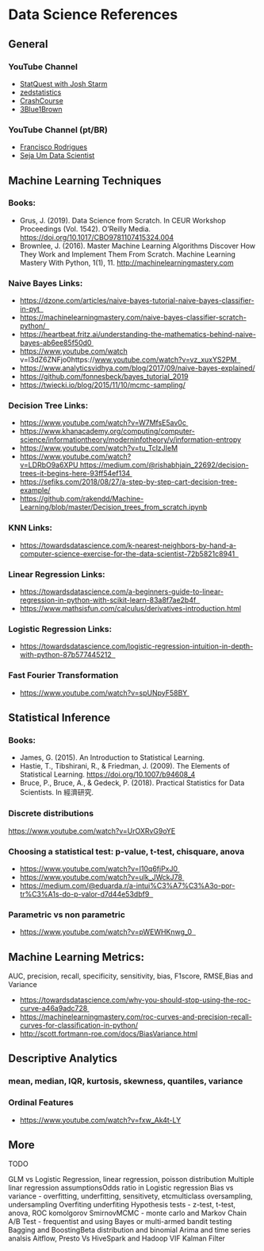 # Data Science References

## General

### YouTube Channel
* [StatQuest with Josh Starm](https://www.youtube.com/channel/UCtYLUTtgS3k1Fg4y5tAhLbw)
* [zedstatistics](https://www.youtube.com/channel/UC6AVa0vSrCpuskzGDDKz_EQ)
* [CrashCourse](https://www.youtube.com/channel/UCX6b17PVsYBQ0ip5gyeme-Q)
* [3Blue1Brown](https://www.youtube.com/channel/UCYO_jab_esuFRV4b17AJtAw)

### YouTube Channel (pt/BR)
* [Francisco Rodrigues](https://www.youtube.com/c/FranciscoRodrigues)
* [Seja Um Data Scientist](https://www.youtube.com/channel/UCar5Cr-pVz08GY_6I3RX9bA)

## Machine Learning Techniques 

### Books:
* Grus, J. (2019). Data Science from Scratch. In CEUR Workshop Proceedings (Vol. 1542). O’Reilly Media. https://doi.org/10.1017/CBO9781107415324.004
* Brownlee, J. (2016). Master Machine Learning Algorithms Discover How They Work and Implement Them From Scratch. Machine Learning Mastery With Python, 1(1), 11. http://machinelearningmastery.com

### Naive Bayes Links: 
* https://dzone.com/articles/naive-bayes-tutorial-naive-bayes-classifier-in-pyt  
* https://machinelearningmastery.com/naive-bayes-classifier-scratch-python/  
* https://heartbeat.fritz.ai/understanding-the-mathematics-behind-naive-bayes-ab6ee85f50d0 
* https://www.youtube.com/watch v=l3dZ6ZNFjo0https://www.youtube.com/watch?v=vz_xuxYS2PM  
* https://www.analyticsvidhya.com/blog/2017/09/naive-bayes-explained/
* https://github.com/fonnesbeck/bayes_tutorial_2019
* https://twiecki.io/blog/2015/11/10/mcmc-sampling/
 
### Decision Tree Links:
* https://www.youtube.com/watch?v=W7MfsE5av0c 
* https://www.khanacademy.org/computing/computer-science/informationtheory/moderninfotheory/v/information-entropy
* https://www.youtube.com/watch?v=tu_TclzJIeM
* https://www.youtube.com/watch?v=LDRbO9a6XPU https://medium.com/@rishabhjain_22692/decision-trees-it-begins-here-93ff54ef134 
* https://sefiks.com/2018/08/27/a-step-by-step-cart-decision-tree-example/
* https://github.com/rakendd/Machine-Learning/blob/master/Decision_trees_from_scratch.ipynb

### KNN Links:
* https://towardsdatascience.com/k-nearest-neighbors-by-hand-a-computer-science-exercise-for-the-data-scientist-72b5821c8941  

### Linear Regression Links:
* https://towardsdatascience.com/a-beginners-guide-to-linear-regression-in-python-with-scikit-learn-83a8f7ae2b4f  
* https://www.mathsisfun.com/calculus/derivatives-introduction.html

### Logistic Regression Links:
* https://towardsdatascience.com/logistic-regression-intuition-in-depth-with-python-87b577445212  

### Fast Fourier Transformation
* https://www.youtube.com/watch?v=spUNpyF58BY 

## Statistical Inference

### Books:
* James, G. (2015). An Introduction to Statistical Learning.
* Hastie, T., Tibshirani, R., & Friedman, J. (2009). The Elements of Statistical Learning. https://doi.org/10.1007/b94608_4
* Bruce, P., Bruce, A., & Gedeck, P. (2018). Practical Statistics for Data Scientists. In 經濟研究.

### Discrete distributions
https://www.youtube.com/watch?v=UrOXRvG9oYE


### Choosing a statistical test: p-value, t-test, chisquare, anova

* https://www.youtube.com/watch?v=I10q6fjPxJ0 
* https://www.youtube.com/watch?v=ulk_JWckJ78 
* https://medium.com/@eduarda.r/a-intui%C3%A7%C3%A3o-por-tr%C3%A1s-do-p-valor-d7d44e53dbf9  
 
### Parametric vs non parametric
* https://www.youtube.com/watch?v=pWEWHKnwg_0  

## Machine Learning Metrics: 
AUC, precision, recall, specificity, sensitivity, bias, F1score, RMSE,Bias and Variance

* https://towardsdatascience.com/why-you-should-stop-using-the-roc-curve-a46a9adc728 
* https://machinelearningmastery.com/roc-curves-and-precision-recall-curves-for-classification-in-python/
* http://scott.fortmann-roe.com/docs/BiasVariance.html

## Descriptive Analytics

### mean, median, IQR, kurtosis, skewness, quantiles, variance

### Ordinal Features
* https://www.youtube.com/watch?v=fxw_Ak4t-LY

## More

TODO

GLM vs Logistic Regression, linear regression, poisson distribution
Multiple linar regression assumptionsOdds ratio in Logistic regression
Bias vs variance - overfitting, underfitting, sensitivety, etcmulticlass oversampling, undersampling
Overfiting underfiting
Hypothesis tests - z-test, t-test, anova, ROC
komolgorov SmirnovMCMC - monte carlo and Markov Chain
A/B Test - frequentist and using Bayes or multi-armed bandit testing
Bagging and BoostingBeta distribution and binomial
Arima and time series analsis
Aitflow, Presto Vs HiveSpark and Hadoop
VIF
Kalman Filter
